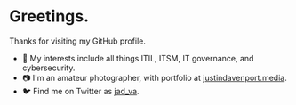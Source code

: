 # Greetings.

Thanks for visiting my GitHub profile. 
- 👀 My interests include all things ITIL, ITSM, IT governance, and cybersecurity.
- 📷 I'm an amateur photographer, with portfolio at <a href="https://justindavenport.media">justindavenport.media</a>.
- 🐦 Find me on Twitter as <a href="https://twitter.com/jad_va">jad_va</a>.

<!---
jadva/jadva is a ✨ special ✨ repository because its `README.md` (this file) appears on your GitHub profile.
You can click the Preview link to take a look at your changes.
--->
